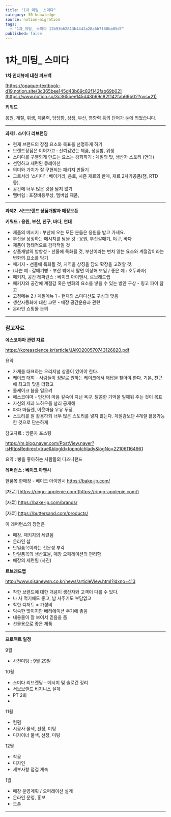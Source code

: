 ```yaml
---
title: "1차_미팅_ 스미다"
category: 30-knowledge
source: notion-migration
tags:
  - "1차_미팅_ 스미다 12b93b62813b4442a28a6b7168ba05df"
published: false
---
```


# 1차\_미팅\_ 스미다

**1차 인터뷰에 대한 피드백**

[https://opaque-textbook-d19.notion.site/3c365bee145d43b69c82f142fab69b02](https://www.notion.so/3c365bee145d43b69c82f142fab69b02?pvs=21)

**키워드**

응원, 계절, 위생, 제품력, 당당함, 상생, 부산, 영향력 등의 단어가 눈에 띄었습니다.

***

**과제1. 스미다 리브랜딩**

* 현재 브랜드의 장점 요소와 목표를 선명하게 하기
* 브랜드장점은 이어가고  : 신뢰감있는 제품, 성실함, 위생
* 스미다를 구별되게 만드는 요소는 강화하기 : 계절의 맛, 생산자 스토리 (연대)
* 선명하고 세련된 큐레이션
* 의미와 가치가 잘 구현되는 패키지 만들기
* 그로서리 ‘스미다’ : 베이커리, 음료, 시즌 재료의 판매, 재료 2차가공품(잼, RTD 등),
* 공간에 너무 많은 것을 담지 않기
* 멤버쉽 : 포장비용무상, 멤버쉽 제품,

***

**과제2. 서브브랜드 상품개발과 매장오픈**

**키워드 : 응원, 부산, 친구, 바다, 연대**

* 제품의 메시지 : 부산에 오는 모든 분들은 응원을 받고 가세요.
* 부산을 상징하는 메시지를 담을 것 : 응원, 부산갈매기, 야구, 바다
* 제품이 형태적으로 감각적일 것
* 상품개발의 방향성 - 선물에 특화될 것, 부산이라는 변치 않는 요소와 계절감이라는 변화의 요소를 담기
* 패키지 - 선물에 특화될 것, 지역을 상징을 담되 확장을 고려할 것.
* (나쁜 예 : 갈매기빵 - 부산 밖에서 팔면 이상해 보임 / 좋은 예 : 호두과자)
* 패키지, 공간 레퍼런스 : 베이크 아이엔시, 르브래드랩
* 패키지와 공간에 계절감 혹은 변화의 요소를 넣을 수 있는 방안 구상 - 링고 파이 참고
* 고정메뉴 2 / 계절메뉴 1 - 현재의 스미다산도 구성과 맞음
* 생산자동화에 대한 고민 - 매장 공간운용과 관련
* 온라인 쇼핑몰 논의

***

### 참고자료

**에스코야마 관련 자료**

<https://koreascience.kr/article/JAKO200570743126820.pdf>

요약

* 가게를 대표하는 오리지널 상품이 있어야 한다.
* 케이크 대회 - 사람들이 정말로 원하는 케이크에서 해답을 찾아야 한다. 기본, 친근에 최고의 맛을 더했고
* 롤케이크 붐을 일으켜
* 에스코야마 - 인간이 마음 깊숙이 지닌 욕구. 달콤한 기억을 일깨워 주는 것이 목표
* 자신의 제과 노하우를 널리 공개해
* 파파 마들렌, 이웃마을 우유 푸딩,
* 스토리를 잘 활용하되 너무 많은 스토리를 넣지 않는다. 계절감보단 4계절 활용가능한 것으로 단순하게

참고자료 : 방문자 포스팅

<https://m.blog.naver.com/PostView.naver?isHttpsRedirect=true&blogId=topnotchlady&logNo=221061164961>

요약 : 빵을 좋아하는 사람들의 디즈니랜드

**레퍼런스 : 베이크 아엔시**

한품목 한매장 - 베이크 아이엔시 <https://bake-jp.com/>

[자료] [https://ringo-applepie.com](https://ringo-applepie.com/)

[자료] <https://bake-jp.com/brands/>

[자료] <https://buttersand.com/products/>

이 레퍼런스의 장점은

* 매장. 패키지의 세련됨
* 온라인 샵
* 단일품목이라는 전문성 부각
* 단일품목의 생산효율, 매장 오페레이션의 편리함
* 매장의 세련됨 (사진)

**르브래드랩**

<http://www.sisanewsn.co.kr/news/articleView.html?idxno=413>

* 착한 브랜드에 대한 개념이 생산자와 고객이 다를 수 있다.
* 나 사 먹기에도 좋고, 남 사주기도 부담없고
* 착한 디저트 = 가성비
* 익숙한 맛이지만 베리에이션 주기에 좋음
* 내용물이 잘 보여서 믿음을 줌
* 선물용으로 좋은 제품

***

**프로젝트 일정**

9월

* 사전미팅 : 9월 29일

10월

* 스미다 리브랜딩 - 메시지 및 슬로건 정리
* 서브브랜드 비지니스 설계
* PT 2회
*

11월

* 컨펌
* 시공사 물색, 선정, 미팅
* 디자이너 물색, 선정, 미팅

12월

* 착공
* 디자인
* 세부사항 점검 계속

1월

* 매장 운영계획 / 오퍼레이션 설계
* 온라인 운영, 홍보
* 오픈

***
